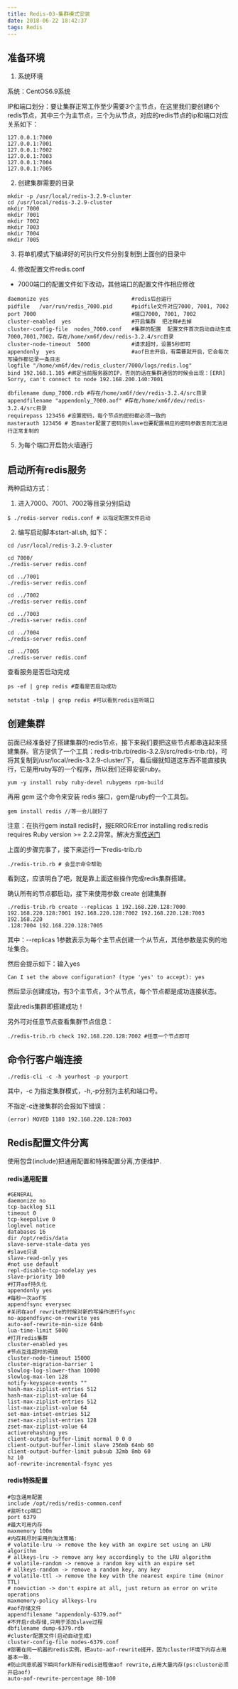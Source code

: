 ```yaml
---
title: Redis-03-集群模式安装
date: 2018-06-22 18:42:37
tags: Redis
---
```


## 准备环境
1. 系统环境

系统：CentOS6.9系统

IP和端口划分：要让集群正常工作至少需要3个主节点，在这里我们要创建6个redis节点，其中三个为主节点，三个为从节点，对应的redis节点的ip和端口对应关系如下：
```
127.0.0.1:7000
127.0.0.1:7001
127.0.0.1:7002
127.0.0.1:7003
127.0.0.1:7004
127.0.0.1:7005
```



2. 创建集群需要的目录
```
mkdir -p /usr/local/redis-3.2.9-cluster
cd /usr/local/redis-3.2.9-cluster
mkdir 7000
mkdir 7001
mkdir 7002
mkdir 7003
mkdir 7004
mkdir 7005
```
3. 将单机模式下编译好的可执行文件分别复制到上面创的目录中


4. 修改配置文件redis.conf

* 7000端口的配置文件如下改动，其他端口的配置文件作相应修改
```
daemonize yes                          #redis后台运行
pidfile   /var/run/redis_7000.pid      #pidfile文件对应7000, 7001, 7002
port 7000                              #端口7000, 7001, 7002
cluster-enabled  yes                   #开启集群  把注释#去掉
cluster-config-file  nodes_7000.conf   #集群的配置  配置文件首次启动自动生成 7000,7001,7002，存在/home/xm6f/dev/redis-3.2.4/src目录
cluster-node-timeout  5000             #请求超时，设置5秒即可
appendonly  yes                        #aof日志开启，有需要就开启，它会每次写操作都记录一条日志
logfile "/home/xm6f/dev/redis_cluster/7000/logs/redis.log"
bind 192.168.1.105 #绑定当前服务器的IP，否则的话在集群通信的时候会出现：[ERR] Sorry, can't connect to node 192.168.200.140:7001

dbfilename dump_7000.rdb #存在/home/xm6f/dev/redis-3.2.4/src目录
appendfilename "appendonly_7000.aof" #存在/home/xm6f/dev/redis-3.2.4/src目录
requirepass 123456 #设置密码，每个节点的密码都必须一致的
masterauth 123456 # 若master配置了密码则slave也要配置相应的密码参数否则无法进行正常复制的
```

5. 为每个端口开启防火墙通行

## 启动所有redis服务

两种启动方式：
1. 进入7000、7001、7002等目录分别启动

```
$ ./redis-server redis.conf # 以指定配置文件启动
```

2. 编写启动脚本start-all.sh, 如下：

```
cd /usr/local/redis-3.2.9-cluster

cd 7000/
./redis-server redis.conf

cd ../7001
./redis-server redis.conf

cd ../7002
./redis-server redis.conf

cd ../7003
./redis-server redis.conf

cd ../7004
./redis-server redis.conf

cd ../7005
./redis-server redis.conf
```

查看服务是否启动完成
```
ps -ef | grep redis #查看是否启动成功

netstat -tnlp | grep redis #可以看到redis监听端口
```

## 创建集群
前面已经准备好了搭建集群的redis节点，接下来我们要把这些节点都串连起来搭建集群。官方提供了一个工具：redis-trib.rb(redis-3.2.9/src/redis-trib.rb)，可将其复制到/usr/local/redis-3.2.9-cluster/下， 看后缀就知道这东西不能直接执行，它是用ruby写的一个程序，所以我们还得安装ruby。
```
yum -y install ruby ruby-devel rubygems rpm-build
```
再用 gem 这个命令来安装 redis 接口，gem是ruby的一个工具包。
```
gem install redis //等一会儿就好了
```
注意：在执行gem install redis时，报ERROR:Error installing redis:redis requires Ruby version >= 2.2.2异常。解决方案[传送门](https://blog.csdn.net/fengye_yulu/article/details/77628094)

上面的步骤完事了，接下来运行一下redis-trib.rb

```
./redis-trib.rb # 会显示命令帮助
```
看到这，应该明白了吧，就是靠上面这些操作完成redis集群搭建。

确认所有的节点都启动，接下来使用参数 create 创建集群

```
./redis-trib.rb create --replicas 1 192.168.220.128:7000 192.168.220.128:7001 192.168.220.128:7002 192.168.220.128:7003 192.168.220
.128:7004 192.168.220.128:7005
```
其中：--replicas 1参数表示为每个主节点创建一个从节点，其他参数是实例的地址集合。

然后会提示如下：输入yes
```
Can I set the above configuration? (type 'yes' to accept): yes
```
然后显示创建成功，有3个主节点，3个从节点，每个节点都是成功连接状态。

至此redis集群即搭建成功！

另外可对任意节点查看集群节点信息：
```
./redis-trib.rb check 192.168.220.128:7002 #任意一个节点即可
```

## 命令行客户端连接

```
./redis-cli -c -h yourhost -p yourport
```
其中，-c 为指定集群模式，-h,-p分别为主机和端口号。

不指定-c连接集群的会报如下错误：

```
(error) MOVED 1180 192.168.220.128:7003
```


## Redis配置文件分离
使用包含(include)把通用配置和特殊配置分离,方便维护.

#### redis通用配置
```
#GENERAL  
daemonize no  
tcp-backlog 511  
timeout 0  
tcp-keepalive 0  
loglevel notice  
databases 16  
dir /opt/redis/data  
slave-serve-stale-data yes  
#slave只读  
slave-read-only yes  
#not use default  
repl-disable-tcp-nodelay yes  
slave-priority 100  
#打开aof持久化  
appendonly yes  
#每秒一次aof写  
appendfsync everysec  
#关闭在aof rewrite的时候对新的写操作进行fsync  
no-appendfsync-on-rewrite yes  
auto-aof-rewrite-min-size 64mb  
lua-time-limit 5000  
#打开redis集群  
cluster-enabled yes  
#节点互连超时的阀值  
cluster-node-timeout 15000  
cluster-migration-barrier 1  
slowlog-log-slower-than 10000  
slowlog-max-len 128  
notify-keyspace-events ""  
hash-max-ziplist-entries 512  
hash-max-ziplist-value 64  
list-max-ziplist-entries 512  
list-max-ziplist-value 64  
set-max-intset-entries 512  
zset-max-ziplist-entries 128  
zset-max-ziplist-value 64  
activerehashing yes  
client-output-buffer-limit normal 0 0 0  
client-output-buffer-limit slave 256mb 64mb 60  
client-output-buffer-limit pubsub 32mb 8mb 60  
hz 10  
aof-rewrite-incremental-fsync yes  
```
#### redis特殊配置
```
#包含通用配置  
include /opt/redis/redis-common.conf  
#监听tcp端口  
port 6379  
#最大可用内存  
maxmemory 100m  
#内存耗尽时采用的淘汰策略:  
# volatile-lru -> remove the key with an expire set using an LRU algorithm  
# allkeys-lru -> remove any key accordingly to the LRU algorithm  
# volatile-random -> remove a random key with an expire set  
# allkeys-random -> remove a random key, any key  
# volatile-ttl -> remove the key with the nearest expire time (minor TTL)  
# noeviction -> don't expire at all, just return an error on write operations  
maxmemory-policy allkeys-lru  
#aof存储文件  
appendfilename "appendonly-6379.aof"  
#不开启rdb存储,只用于添加slave过程  
dbfilename dump-6379.rdb  
#cluster配置文件(启动自动生成)  
cluster-config-file nodes-6379.conf  
#部署在同一机器的redis实例，把auto-aof-rewrite搓开，因为cluster环境下内存占用基本一致.  
#防止同意机器下瞬间fork所有redis进程做aof rewrite,占用大量内存(ps:cluster必须开启aof)  
auto-aof-rewrite-percentage 80-100  
```
